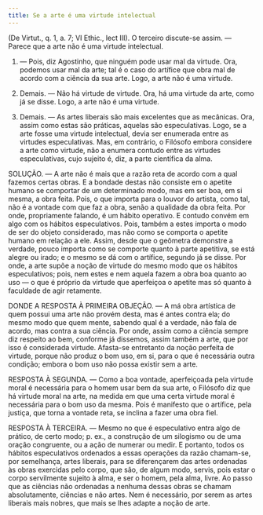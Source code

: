 ```yaml
---
title: Se a arte é uma virtude intelectual
---
```


(De Virtut., q. 1, a. 7; VI Ethic., lect III).
  O terceiro discute-se assim. — Parece que a arte não é uma virtude intelectual.  

1. — Pois, diz Agostinho, que ninguém pode usar mal da virtude. Ora, podemos usar mal da arte; tal é o caso do artífice que obra mal de acordo com a ciência da sua arte. Logo, a arte não é uma virtude.  

2. Demais. — Não há virtude de virtude. Ora, há uma virtude da arte, como já se disse. Logo, a arte não é uma virtude. 

3. Demais. — As artes liberais são mais excelentes que as mecânicas. Ora, assim como estas são práticas, aquelas são especulativas. Logo, se a arte fosse uma virtude intelectual, devia ser enumerada entre as virtudes especulativas.  Mas, em contrário, o Filósofo embora considere a arte como virtude, não a enumera contudo entre as virtudes especulativas, cujo sujeito é, diz, a parte científica da alma.  

SOLUÇÃO. — A arte não é mais que a razão reta de acordo com a qual fazemos certas obras. E a bondade destas não consiste em o apetite humano se comportar de um determinado modo, mas em ser boa, em si mesma, a obra feita. Pois, o que importa para o louvor do artista, como tal, não é a vontade com que faz a obra, senão a qualidade da obra feita. Por onde, propriamente falando, é um hábito operativo.  E contudo convém em algo com os hábitos especulativos. Pois, também a estes importa o modo de ser do objeto considerado, mas não como se comporta o apetite humano em relação a ele. Assim, desde que o geômetra demonstre a verdade, pouco importa como se comporte quanto à parte apetitiva, se está alegre ou irado; e o mesmo se dá com o artífice, segundo já se disse. Por onde, a arte supõe a noção de virtude do mesmo modo que os hábitos especulativos; pois, nem estes e nem aquela fazem a obra boa quanto ao uso — o que é próprio da virtude que aperfeiçoa o apetite mas só quanto à faculdade de agir retamente.  

DONDE A RESPOSTA À PRIMEIRA OBJEÇÃO. — A má obra artística de quem possui uma arte não provém desta, mas é antes contra ela; do mesmo modo que quem mente, sabendo qual é a verdade, não fala de acordo, mas contra a sua ciência. Por onde, assim como a ciência sempre diz respeito ao bem, conforme já dissemos, assim também a arte, que por isso é considerada virtude. Afasta-se entretanto da noção perfeita de virtude, porque não produz o bom uso, em si, para o que é necessária outra condição; embora o bom uso não possa existir sem a arte.  

RESPOSTA À SEGUNDA. — Como a boa vontade, aperfeiçoada pela virtude moral é necessária para o homem usar bem da sua arte, o Filósofo diz que há virtude moral na arte, na medida em que uma certa virtude moral é necessária para o bom uso da mesma. Pois é manifesto que o artífice, pela justiça, que torna a vontade reta, se inclina a fazer uma obra fiel.  

RESPOSTA À TERCEIRA. — Mesmo no que é especulativo entra algo de prático, de certo modo; p. ex., a construção de um silogismo ou de uma oração congruente, ou a ação de numerar ou medir. E portanto, todos os hábitos especulativos ordenados a essas operações da razão chamam-se, por semelhança, artes liberais, para se diferençarem das artes ordenadas às obras exercidas pelo corpo, que são, de algum modo, servis, pois estar o corpo servilmente sujeito à alma, e ser o homem, pela alma, livre. Ao passo que as ciências não ordenadas a nenhuma dessas obras se chamam absolutamente, ciências e não artes. Nem é necessário, por serem as artes liberais mais nobres, que mais se lhes adapte a noção de arte.